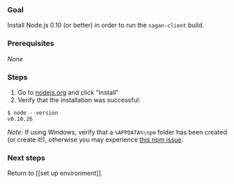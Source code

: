 ### Goal

Install Node.js 0.10 (or better) in order to run the `sagan-client` build.

### Prerequisites

_None_

### Steps

1. Go to [nodejs.org](http://nodejs.org) and click "Install"
2. Verify that the installation was successful:
```
$ node --version
v0.10.26
```

_Note:_ If using Windows, verify that a `%APPDATA%\npm` folder has been created (or create it!), otherwise you may experience [this npm issue](https://github.com/npm/npm/issues/5905).

### Next steps

Return to [[set up environment]].

